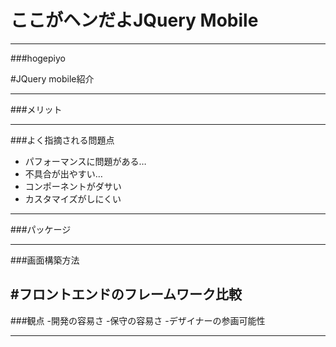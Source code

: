# ここがヘンだよJQuery Mobile
----
###hogepiyo

#JQuery mobile紹介

----
###メリット

----
###よく指摘される問題点
 - パフォーマンスに問題がある…
 - 不具合が出やすい…
 - コンポーネントがダサい
 - カスタマイズがしにくい
----
###パッケージ

----
###画面構築方法



#フロントエンドのフレームワーク比較
----

###観点
 -開発の容易さ
 -保守の容易さ
 -デザイナーの参画可能性

----

###